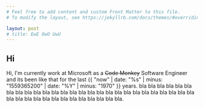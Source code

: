 ```yaml
---
# Feel free to add content and custom Front Matter to this file.
# To modify the layout, see https://jekyllrb.com/docs/themes/#overriding-theme-defaults

layout: post
# title: EwE OwO UwU
---
```

## Hi

Hi, I'm currently work at Microsoft as a ~~Code Monkey~~ Software Engineer and its been like that for the last {{ "now" | date: "%s" | minus: "1559365200" | date: "%Y" | minus: "1970" }} years. bla bla bla bla bla bla bla bla bla bla bla bla bla bla bla bla bla bla bla bla bla bla bla bla bla bla bla bla bla bla bla bla bla bla bla bla bla bla bla bla.